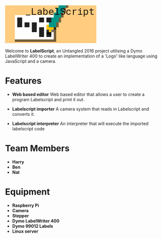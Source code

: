 ![LabelScript logo](images/labelscript.png)

Welcome to **LabelScript**, an Untangled 2016 project utilising a Dymo LabelWriter 400 to create an implementation of a 'Logo' like language using JavaScript and a camera.

# Features

- **Web based editor** 
Web based editor that allows a user to create a program Labelscript and print it out.

- **Labelscript importer**
A camera system that reads in Labelscript and converts it.

- **Labelscript interpreter**
An interpreter that will execute the imported labelscript code

# Team Members

- **Harry**
- **Ben**
- **Nat**

# Equipment

- **Raspberry Pi**
- **Camera**
- **Stepper**
- **Dymo LabelWriter 400**
- **Dymo 99012 Labels**
- **Linux server**
